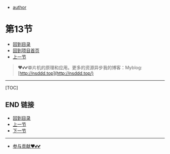 + [author](https://github.com/3293172751)
# 第13节
+ [回到目录](../README.md)
+ [回到项目首页](../../README.md)
+ [上一节](12.md)
> ❤️💕💕单片机的原理和应用。更多的资源异步我的博客：Myblog:[http://nsddd.top](http://nsddd.top/)
---
[TOC]





## END 链接
+ [回到目录](../README.md)
+ [上一节](12.md)
+ [下一节](14.md)
---
+ [参与贡献❤️💕💕](https://github.com/3293172751/Block_Chain/blob/master/Git/git-contributor.md)